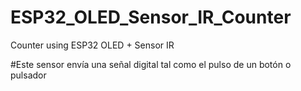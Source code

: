 # ESP32_OLED_Sensor_IR_Counter
Counter using ESP32 OLED + Sensor IR

#Este sensor envía una señal digital tal 
como el pulso de un botón o pulsador